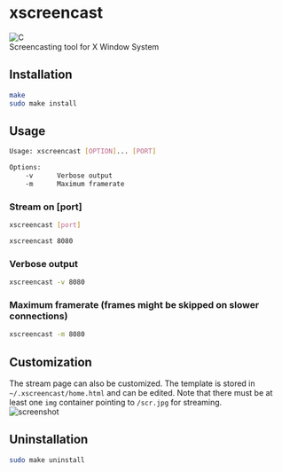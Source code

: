 # xscreencast
![C](https://img.shields.io/badge/Made%20with-C-orange.svg)        
Screencasting tool for X Window System    
## Installation     
```sh     
make    
sudo make install     
```     
## Usage      
```sh
Usage: xscreencast [OPTION]... [PORT]

Options:
	-v		Verbose output
	-m		Maximum framerate
```
### Stream on [port] 
```sh
xscreencast [port]     
```
```sh
xscreencast 8080     
```                  
### Verbose output    
```sh      
xscreencast -v 8080     
```     
### Maximum framerate (frames might be skipped on slower connections)            
```sh
xscreencast -m 8080       
```
## Customization
The stream page can also be customized. The template is stored in `~/.xscreencast/home.html` and can be edited. Note that there must be at least one `img` container pointing to `/scr.jpg` for streaming.       
![screenshot](https://i.imgur.com/tb8nfQQ.jpg "Screenshot")     
## Uninstallation
```sh    
sudo make uninstall
```
